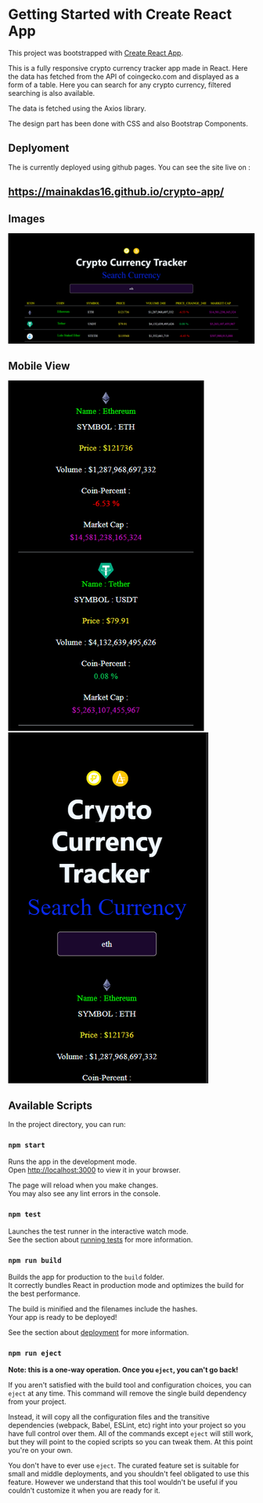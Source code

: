 # Getting Started with Create React App

This project was bootstrapped with [Create React App](https://github.com/facebook/create-react-app).

This is a fully responsive crypto currency tracker app made in React. Here the data has fetched from the API of coingecko.com and displayed as a form of a table. Here you can search for any crypto currency, filtered searching is also available.

The data is fetched using the Axios library.

The design part has been done with CSS and also Bootstrap Components.

## Deplyoment

The is currently deployed using github pages. You can see the site live on :
## https://mainakdas16.github.io/crypto-app/

## Images

![](src/images/LaptopView.png)

## Mobile View

![](src/images/MobileView1.png)
![](src/images/MobileView2.png)

## Available Scripts

In the project directory, you can run:

### `npm start`

Runs the app in the development mode.\
Open [http://localhost:3000](http://localhost:3000) to view it in your browser.

The page will reload when you make changes.\
You may also see any lint errors in the console.

### `npm test`

Launches the test runner in the interactive watch mode.\
See the section about [running tests](https://facebook.github.io/create-react-app/docs/running-tests) for more information.

### `npm run build`

Builds the app for production to the `build` folder.\
It correctly bundles React in production mode and optimizes the build for the best performance.

The build is minified and the filenames include the hashes.\
Your app is ready to be deployed!

See the section about [deployment](https://facebook.github.io/create-react-app/docs/deployment) for more information.

### `npm run eject`

**Note: this is a one-way operation. Once you `eject`, you can't go back!**

If you aren't satisfied with the build tool and configuration choices, you can `eject` at any time. This command will remove the single build dependency from your project.

Instead, it will copy all the configuration files and the transitive dependencies (webpack, Babel, ESLint, etc) right into your project so you have full control over them. All of the commands except `eject` will still work, but they will point to the copied scripts so you can tweak them. At this point you're on your own.

You don't have to ever use `eject`. The curated feature set is suitable for small and middle deployments, and you shouldn't feel obligated to use this feature. However we understand that this tool wouldn't be useful if you couldn't customize it when you are ready for it.
